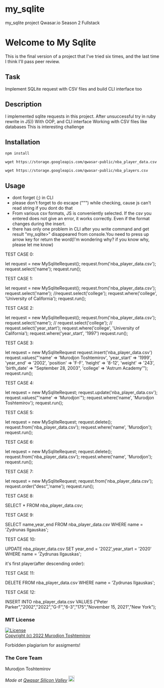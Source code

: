 # my_sqlite
my_sqlite project Qwasar.io Season 2 Fullstack

# Welcome to My Sqlite
This is the final version of a project that I've tried six times, and the last time I think I'll pass peer review.

## Task
Implement SQLite request with CSV files and build CLI interface too

## Description
I implemented sqlite requests in this project.
After unsuccessful try in ruby rewrite in JS))
With OOP, and CLI interface
Working with CSV files like databases
This is interesting challenge


## Installation
````
npm install
````
````
wget https://storage.googleapis.com/qwasar-public/nba_player_data.csv
````
````
wget https://storage.googleapis.com/qwasar-public/nba_players.csv
````

## Usage
* dont forget (;) in CLI
* please don't forget to do escape ("\"") while checking, cause js can't read string if you dont do that
* From various csv formats, JS is conveniently selected. If the csv you entered does not give an error, it works correctly. Even if the format changes during the insert.
* there has only one problem in CLI after you write command and get result "my_sqlite>" disappeared from console.You need to press up arrow key for return the word(I'm wondering why? if you know why, please let me know)

TEST CASE 0:

let request = new MySqliteRequest();
request.from('nba_player_data.csv');
request.select('name');
request.run();

TEST CASE 1:

let request = new MySqliteRequest();
request.from('nba_player_data.csv');
request.select('name');
//request.select('college');
request.where('college', 'University of California');
request.run();

TEST CASE 2:

let request = new MySqliteRequest();
request.from('nba_player_data.csv');
request.select('name');
// request.select('college');
// request.select('year_start');
request.where('college', 'University of California');
request.where('year_start', '1997')
request.run();

TEST CASE 3:

let request = new MySqliteRequest
request.insert('nba_player_data.csv')
request.values("'name' => 'Murodjon Toshtemirov', 'year_start' => '1999', 'year_end' => '2002', 'position' => 'F-F', 'height' => '8-12', 'weight' => '243', 'birth_date' => \"September 28, 2003\", 'college' => 'Astrum Academy'");
request.run();

TEST CASE 4:

let request = new MySqliteRequest;
request.update('nba_player_data.csv');
request.values("'name' => 'Murodjon'");
request.where('name', 'Murodjon Toshtemirov');
request.run();

TEST CASE 5:

let request = new MySqliteRequest;
request.delete();
request.from('nba_player_data.csv');
request.where('name', 'Murodjon');
request.run();

TEST CASE 6:

let request = new MySqliteRequest;
request.delete();
request.from('nba_player_data.csv');
request.where('name', 'Murodjon');
request.run();

TEST CASE 7:

let request = new MySqliteRequest;
request.from('nba_player_data.csv');
request.order("desc",'name');
request.run();

TEST CASE 8:

SELECT * FROM nba_player_data.csv;

TEST CASE 9:

SELECT name,year_end FROM nba_player_data.csv WHERE name = 'Zydrunas Ilgauskas';

TEST CASE 10:

UPDATE nba_player_data.csv SET year_end = '2022',year_start = '2020' WHERE name = 'Zydrunas Ilgauskas';

it's first player(after descending order):

TEST CASE 11:

DELETE FROM nba_player_data.csv WHERE name = 'Zydrunas Ilgauskas';

TEST CASE 12:

INSERT INTO nba_player_data.csv VALUES ("Peter Parker","2002","2022","G-F","6-3","175","November 15, 2021","New York");


### MIT License
[![License](https://img.shields.io/badge/License-MIT-yellowgreen.svg)](https://opensource.org/licenses/Apache-2.0])  
<a href="https://github.com/toshtemirov003/sqlite-qw/blob/main/LICENSE.md" > Copyright (c) 2022 Murodjon Toshtemirov </a>
<p> Forbidden plagiarism for assigments! </p>

### The Core Team
Murodjon Toshtemirov

<span><i>Made at <a href='https://qwasar.io'>Qwasar Silicon Valley</a></i></span>
<span><img alt='Qwasar Silicon Valley Logo' src='https://storage.googleapis.com/qwasar-public/qwasar-logo_50x50.png' width='20px'></span>
